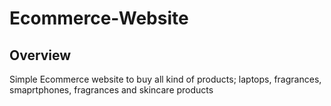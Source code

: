 # Ecommerce-Website
## Overview
Simple Ecommerce website to buy all kind of products; laptops, fragrances, smaprtphones, fragrances and skincare products

